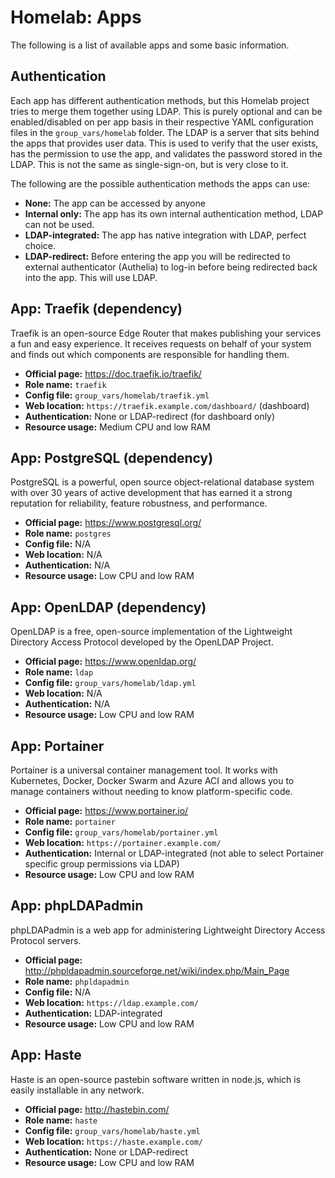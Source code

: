 # Homelab: Apps

The following is a list of available apps and some basic information.

## Authentication

Each app has different authentication methods, but this Homelab project tries to merge them together using LDAP. This is purely optional and can be enabled/disabled on per app basis in their respective YAML configuration files in the `group_vars/homelab` folder. The LDAP is a server that sits behind the apps that provides user data. This is used to verify that the user exists, has the permission to use the app, and validates the password stored in the LDAP. This is not the same as single-sign-on, but is very close to it.

The following are the possible authentication methods the apps can use:

* **None:** The app can be accessed by anyone
* **Internal only:** The app has its own internal authentication method, LDAP can not be used.
* **LDAP-integrated:** The app has native integration with LDAP, perfect choice.
* **LDAP-redirect:** Before entering the app you will be redirected to external authenticator (Authelia) to log-in before being redirected back into the app. This will use LDAP.

## App: Traefik (dependency)

Traefik is an open-source Edge Router that makes publishing your services a fun and easy experience. It receives requests on behalf of your system and finds out which components are responsible for handling them. 

* **Official page:** <https://doc.traefik.io/traefik/>
* **Role name:** `traefik`
* **Config file:** `group_vars/homelab/traefik.yml`
* **Web location:** `https://traefik.example.com/dashboard/` (dashboard)
* **Authentication:** None or LDAP-redirect (for dashboard only)
* **Resource usage:** Medium CPU and low RAM

## App: PostgreSQL (dependency)

PostgreSQL is a powerful, open source object-relational database system with over 30 years of active development that has earned it a strong reputation for reliability, feature robustness, and performance. 

* **Official page:** <https://www.postgresql.org/>
* **Role name:** `postgres`
* **Config file:** N/A
* **Web location:** N/A
* **Authentication:** N/A
* **Resource usage:** Low CPU and low RAM

## App: OpenLDAP (dependency)

OpenLDAP is a free, open-source implementation of the Lightweight Directory Access Protocol developed by the OpenLDAP Project.

* **Official page:** <https://www.openldap.org/>
* **Role name:** `ldap`
* **Config file:** `group_vars/homelab/ldap.yml`
* **Web location:** N/A
* **Authentication:** N/A
* **Resource usage:** Low CPU and low RAM

## App: Portainer

Portainer is a universal container management tool. It works with Kubernetes, Docker, Docker Swarm and Azure ACI and allows you to manage containers without needing to know platform-specific code.

* **Official page:** <https://www.portainer.io/>
* **Role name:** `portainer`
* **Config file:** `group_vars/homelab/portainer.yml`
* **Web location:** `https://portainer.example.com/`
* **Authentication:** Internal or LDAP-integrated (not able to select Portainer specific group permissions via LDAP)
* **Resource usage:** Low CPU and low RAM

## App: phpLDAPadmin

phpLDAPadmin is a web app for administering Lightweight Directory Access Protocol servers.

* **Official page:** <http://phpldapadmin.sourceforge.net/wiki/index.php/Main_Page>
* **Role name:** `phpldapadmin`
* **Config file:** N/A
* **Web location:** `https://ldap.example.com/`
* **Authentication:** LDAP-integrated
* **Resource usage:** Low CPU and low RAM

## App: Haste

Haste is an open-source pastebin software written in node.js, which is easily installable in any network.

* **Official page:** <http://hastebin.com/>
* **Role name:** `haste`
* **Config file:** `group_vars/homelab/haste.yml`
* **Web location:** `https://haste.example.com/`
* **Authentication:** None or LDAP-redirect
* **Resource usage:** Low CPU and low RAM

